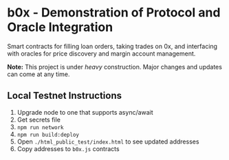 # b0x - Demonstration of Protocol and Oracle Integration

Smart contracts for filling loan orders, taking trades on 0x, and interfacing with oracles for price discovery and margin account management.

**Note:** This project is under _heavy_ construction. Major changes and updates can come at any time.

## Local Testnet Instructions

1.  Upgrade node to one that supports async/await
1.  Get secrets file
1.  `npm run network`
1.  `npm run build:deploy`
1.  Open `./html_public_test/index.html` to see updated addresses
1.  Copy addresses to `b0x.js` contracts
